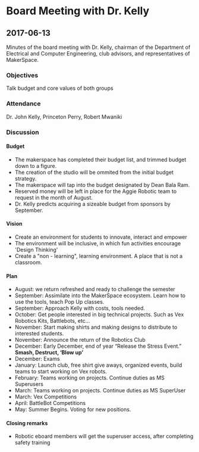 # Board Meeting with Dr. Kelly

## 2017-06-13

Minutes of the board meeting with Dr. Kelly, chairman of the Department of Electrical and Computer Engineering, club advisors, and representatives of MakerSpace.

### Objectives
Talk budget and core values of both groups

### Attendance
  Dr. John Kelly, Princeton Perry, Robert Mwaniki

### Discussion

#### Budget
* The makerspace has completed their budget list, and trimmed budget down to a figure.
* The creation of the studio will be ommited from the initial budget strategy.
* The makerspace will tap into the budget designated by Dean Bala Ram.
* Reserved money will be left in place for the Aggie Robotic team to request in the month of August.
* Dr. Kelly predicts acquiring a sizeable budget from sponsors by September.

#### Vision
* Create an environment for students to innovate, interact and empower
* The environment will be inclusive, in which fun activities encourage 'Design Thinking' 
* Create a "non - learning", learning environment. A place that is not a classroom. 

#### Plan
* August: we return refreshed and ready to challenge the semester
* September: Assimilate into the MakerSpace ecosystem. Learn how to use the tools, teach Pop Up classes.
* September: Approach Kelly with costs, tools needed. 
* October:  Get people interested in big technical projects. Such as Vex Robotics Kits, Battlebots, etc... 
* November: Start making shirts and making designs to distribute to interested students. 
* November: Announce the return of the Robotics Club
* December:  Early December, end of year “Release the Stress Event.”
		        **Smash, Destruct, ‘Blow up’**
* December: Exams
* January: Launch club, free shirt give aways, organized events, build teams to start working on Vex robots.
* February: Teams working on projects. Continue duties as MS Superusers
* March: Teams working on projects. Continue duties as MS SuperUser
* March: Vex Competitions
* April: BattleBot Competitions
* May: Summer Begins. Voting for new positions.



#### Closing remarks
* Robotic eboard members will get the superuser access, after completing safety training



